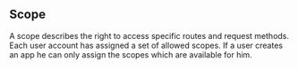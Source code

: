 
## Scope

A scope describes the right to access specific routes and request methods. Each
user account has assigned a set of allowed scopes. If a user creates an app he 
can only assign the scopes which are available for him.
